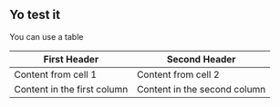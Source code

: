 ## Yo test it

You can use a table

First Header | Second Header
------------ | -------------
Content from cell 1 | Content from cell 2
Content in the first column | Content in the second column

